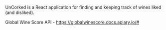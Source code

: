UnCorked is a React application for finding and keeping track of wines liked (and disliked).

Global Wine Score API - https://globalwinescore.docs.apiary.io/#
